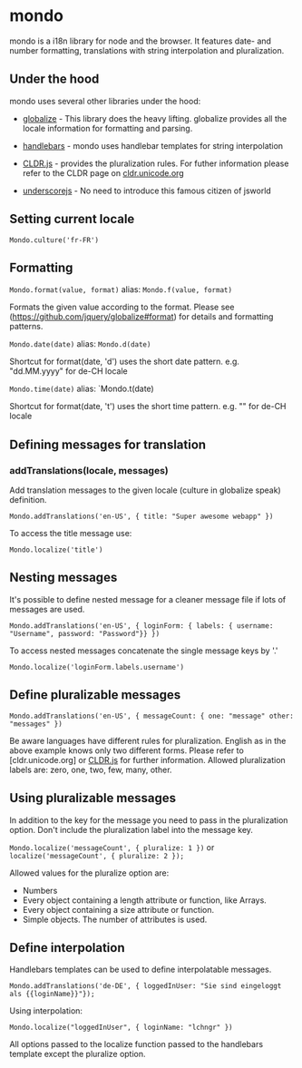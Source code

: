 mondo
=====

mondo is a i18n library for node and the browser. It features date- and number formatting, translations with string interpolation and pluralization.

Under the hood
--------------

mondo uses several other libraries under the hood:

*   [globalize](https://github.com/jquery/globalize) - This library does the heavy lifting. globalize provides all the locale information for formatting and parsing.

*   [handlebars](http://handlebarsjs.com) - mondo uses handlebar templates for string interpolation

*   [CLDR.js](https://github.com/jamesarosen/CLDR.js) - provides the pluralization rules. For futher information please refer to the CLDR page on [cldr.unicode.org](http://cldr.unicode.org) 

*   [underscorejs](http://underscorejs.org) - No need to introduce this famous citizen of jsworld

Setting current locale
----------------------

`Mondo.culture('fr-FR')`

Formatting
----------

`Mondo.format(value, format)` alias: `Mondo.f(value, format)`

Formats the given value according to the format. Please see (https://github.com/jquery/globalize#format) for details and formatting patterns.

`Mondo.date(date)` alias: `Mondo.d(date)`

Shortcut for format(date, 'd') uses the short date pattern. e.g. "dd.MM.yyyy" for de-CH locale

`Mondo.time(date)` alias: `Mondo.t(date)

Shortcut for format(date, 't') uses the short time pattern. e.g. "" for de-CH locale

Defining messages for translation
---------------------------------

### addTranslations(locale, messages)

Add translation messages to the given locale (culture in globalize speak) definition.

`Mondo.addTranslations('en-US', { title: "Super awesome webapp" })`

To access the title message use:

`Mondo.localize('title')`

Nesting messages
----------------

It's possible to define nested message for a cleaner message file if lots of messages are used.

`Mondo.addTranslations('en-US', { loginForm: { labels: { username: "Username", password: "Password"}} })`

To access nested messages concatenate the single message keys by '.'

`Mondo.localize('loginForm.labels.username')`

Define pluralizable messages
-------------------------

`Mondo.addTranslations('en-US', { messageCount: {
    one: "message"
    other: "messages"
})`

Be aware languages have different rules for pluralization. English as in the above example knows only two different forms. Please refer to [cldr.unicode.org] or [CLDR.js](https://github.com/jamesarosen/CLDR.js) for further information. Allowed pluralization labels are: zero, one, two, few, many, other.

Using pluralizable messages
---------------------------

In addition to the key for the message you need to pass in the pluralization option. Don't include the pluralization label into the message key.

`Mondo.localize('messageCount', { pluralize: 1 })` or `localize('messageCount', { pluralize: 2 });`

Allowed values for the pluralize option are:

* Numbers
* Every object containing a length attribute or function, like Arrays.
* Every object containing a size attribute or function.
* Simple objects. The number of attributes is used.

Define interpolation
------------------------------

Handlebars templates can be used to define interpolatable messages.

`Mondo.addTranslations('de-DE', { loggedInUser: "Sie sind eingeloggt als {{loginName}}"});`

Using interpolation:

`Mondo.localize("loggedInUser", { loginName: "lchngr" })`

All options passed to the localize function passed to the handlebars template except the pluralize option.